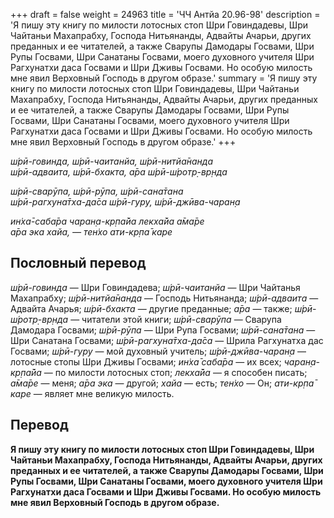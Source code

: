 +++
draft = false
weight = 24963
title = 'ЧЧ Антйа 20.96-98'
description = 'Я пишу эту книгу по милости лотосных стоп Шри Говиндадевы, Шри Чайтаньи Махапрабху, Господа Нитьянанды, Адвайты Ачарьи, других преданных и ее читателей, а также Сварупы Дамодары Госвами, Шри Рупы Госвами, Шри Санатаны Госвами, моего духовного учителя Шри Рагхунатхи даса Госвами и Шри Дживы Госвами. Но особую милость мне явил Верховный Господь в другом образе.'
summary = 'Я пишу эту книгу по милости лотосных стоп Шри Говиндадевы, Шри Чайтаньи Махапрабху, Господа Нитьянанды, Адвайты Ачарьи, других преданных и ее читателей, а также Сварупы Дамодары Госвами, Шри Рупы Госвами, Шри Санатаны Госвами, моего духовного учителя Шри Рагхунатхи даса Госвами и Шри Дживы Госвами. Но особую милость мне явил Верховный Господь в другом образе.'
+++

_ш́рӣ-говинда, ш́рӣ-чаитанйа, ш́рӣ-нитйа̄нанда  
ш́рӣ-адваита, ш́рӣ-бхакта, а̄ра ш́рӣ-ш́ротр̣-вр̣нда_

_ш́рӣ-сварӯпа, ш́рӣ-рӯпа, ш́рӣ-сана̄тана  
ш́рӣ-рагхуна̄тха-да̄са ш́рӣ-гуру, ш́рӣ-джӣва-чаран̣а_

_ин̇ха̄-саба̄ра чаран̣а-кр̣па̄йа лекха̄йа а̄ма̄ре  
а̄ра эка хайа, — тен̇хо ати-кр̣па̄ каре_

## Пословный перевод

_ш́рӣ_\-_говинда_ — Шри Говиндадева; _ш́рӣ_\-_чаитанйа_ — Шри Чайтанья Махапрабху; _ш́рӣ_\-_нитйа̄нанда_ — Господь Нитьянанда; _ш́рӣ_\-_адваита_ — Адвайта Ачарья; _ш́рӣ_\-_бхакта_ — другие преданные; _а̄ра_ — также; _ш́рӣ_\-_ш́ротр̣_\-_вр̣нда_ — читатели этой книги; _ш́рӣ_\-_сварӯпа_ — Сварупа Дамодара Госвами; _ш́рӣ_\-_рӯпа_ — Шри Рупа Госвами; _ш́рӣ_\-_сана̄тана_ — Шри Санатана Госвами; _ш́рӣ_\-_рагхуна̄тха_\-_да̄са_ — Шрила Рагхунатха дас Госвами; _ш́рӣ_\-_гуру_ — мой духовный учитель; _ш́рӣ_\-_джӣва_\-_чаран̣а_ — лотосные стопы Шри Дживы Госвами; _ин̇ха̄_ _саба̄ра_ — их всех; _чаран̣а_\-_кр̣па̄йа_ — по милости лотосных стоп; _лекха̄йа_ — я способен писать; _а̄ма̄ре_ — меня; _а̄ра_ _эка_ — другой; _хайа_ — есть; _тен̇хо_ — Он; _ати_\-_кр̣па̄_ _каре_ — являет мне великую милость.

## Перевод

**Я пишу эту книгу по милости лотосных стоп Шри Говиндадевы, Шри Чайтаньи Махапрабху, Господа Нитьянанды, Адвайты Ачарьи, других преданных и ее читателей, а также Сварупы Дамодары Госвами, Шри Рупы Госвами, Шри Санатаны Госвами, моего духовного учителя Шри Рагхунатхи даса Госвами и Шри Дживы Госвами. Но особую милость мне явил Верховный Господь в другом образе.**
